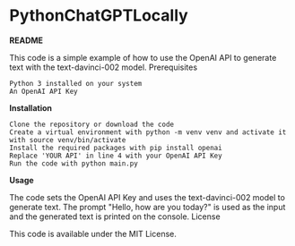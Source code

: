 # PythonChatGPTLocally


**README**

This code is a simple example of how to use the OpenAI API to generate text with the text-davinci-002 model.
Prerequisites

    Python 3 installed on your system
    An OpenAI API Key

**Installation**

    Clone the repository or download the code
    Create a virtual environment with python -m venv venv and activate it with source venv/bin/activate
    Install the required packages with pip install openai
    Replace 'YOUR API' in line 4 with your OpenAI API Key
    Run the code with python main.py

**Usage**

The code sets the OpenAI API Key and uses the text-davinci-002 model to generate text. The prompt "Hello, how are you today?" is used as the input and the generated text is printed on the console.
License

This code is available under the MIT License.
